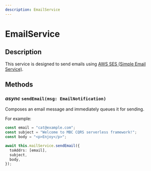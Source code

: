 ```yaml
---
description: EmailService
---
```


# EmailService

## Description

This service is designed to send emails using [AWS SES (Simple Email Service)](https://aws.amazon.com/ses/).

## Methods

### *async* `sendEmail(msg: EmailNotification)`

Composes an email message and immediately queues it for sending.

For example:

```ts
const email = "cat@example.com";
const subject = "Welcome to MBC CQRS serverless framework!";
const body = "<p>Enjoy</p>";

await this.mailService.sendEmail({
  toAddrs: [email],
  subject,
  body,
});
```

